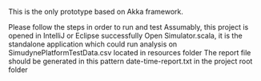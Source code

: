 This is the only prototype based on Akka framework.

Please follow the steps in order to run and test
    Assumably, this project is opened in IntelliJ or Eclipse successfully
    Open Simulator.scala, it is the standalone application which could run analysis on SimudynePlatformTestData.csv located in resources folder
    The report file should be generated in this pattern date-time-report.txt in the project root folder
    
             